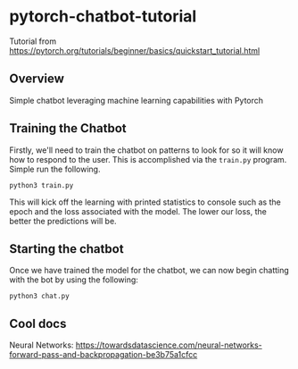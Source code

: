 # pytorch-chatbot-tutorial
Tutorial from https://pytorch.org/tutorials/beginner/basics/quickstart_tutorial.html

## Overview
Simple chatbot leveraging machine learning capabilities with Pytorch

## Training the Chatbot
Firstly, we'll need to train the chatbot on patterns to look for so it will know how to respond to the user. This is accomplished via the `train.py` program. Simple run the following. 
```
python3 train.py
```
This will kick off the learning with printed statistics to console such as the epoch and the loss associated with the model. The lower our loss, the better the predictions will be.

## Starting the chatbot
Once we have trained the model for the chatbot, we can now begin chatting with the bot by using the following:
```
python3 chat.py
``` 
## Cool docs
Neural Networks: https://towardsdatascience.com/neural-networks-forward-pass-and-backpropagation-be3b75a1cfcc